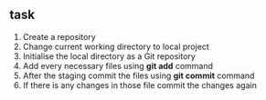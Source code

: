 ## task

1. Create a repository
2. Change current working directory to local project
3. Initialise the local directory as a Git repository
4. Add every necessary files using   **git add** command
5. After the staging commit the files using **git commit** command
6. If there is any changes in those file commit the changes  again